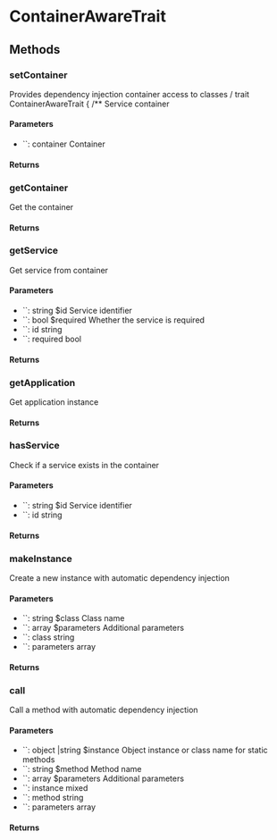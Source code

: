 # ContainerAwareTrait

<!-- @doc-source: ContainerAwareTrait -->


## Methods

### setContainer
<!-- @doc-source: ContainerAwareTrait.setContainer -->
Provides dependency injection container access to classes
/
trait ContainerAwareTrait
{
/**
Service container

#### Parameters

- ``: container Container

#### Returns



### getContainer
<!-- @doc-source: ContainerAwareTrait.getContainer -->
Get the container

#### Returns



### getService
<!-- @doc-source: ContainerAwareTrait.getService -->
Get service from container

#### Parameters

- ``: string $id Service identifier
- ``: bool $required Whether the service is required
- ``: id string
- ``: required bool

#### Returns



### getApplication
<!-- @doc-source: ContainerAwareTrait.getApplication -->
Get application instance

#### Returns



### hasService
<!-- @doc-source: ContainerAwareTrait.hasService -->
Check if a service exists in the container

#### Parameters

- ``: string $id Service identifier
- ``: id string

#### Returns



### makeInstance
<!-- @doc-source: ContainerAwareTrait.makeInstance -->
Create a new instance with automatic dependency injection

#### Parameters

- ``: string $class Class name
- ``: array $parameters Additional parameters
- ``: class string
- ``: parameters array

#### Returns



### call
<!-- @doc-source: ContainerAwareTrait.call -->
Call a method with automatic dependency injection

#### Parameters

- ``: object |string $instance Object instance or class name for static methods
- ``: string $method Method name
- ``: array $parameters Additional parameters
- ``: instance mixed
- ``: method string
- ``: parameters array

#### Returns




